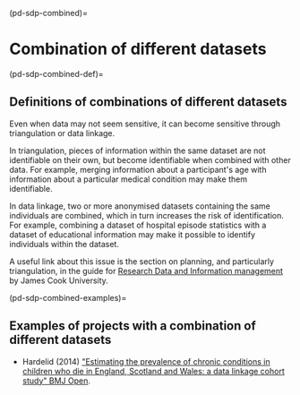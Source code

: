 (pd-sdp-combined)=
# Combination of different datasets

(pd-sdp-combined-def)=
## Definitions of combinations of different datasets

Even when data may not seem sensitive, it can become sensitive through triangulation or data linkage.

In triangulation, pieces of information within the same dataset are not identifiable on their own, but become identifiable when combined with other data. 
For example, merging information about a participant's age with information about a particular medical condition may make them identifiable.

In data linkage, two or more anonymised datasets containing the same individuals are combined, which in turn increases the risk of identification. 
For example, combining a dataset of hospital episode statistics with a dataset of educational information may make it possible to identify individuals within the dataset.

A useful link about this issue is the section on planning, and particularly triangulation, in the guide for [Research Data and Information management](https://www.jcu.edu.au/rdim/step-1-plan) by James Cook University.

(pd-sdp-combined-examples)=
## Examples of projects with a combination of different datasets

* Hardelid (2014) ["Estimating the prevalence of chronic conditions in children who die in England, Scotland and Wales: a data linkage cohort study" BMJ Open](https://bmjopen.bmj.com/content/bmjopen/4/8/e005331.full.pdf).
